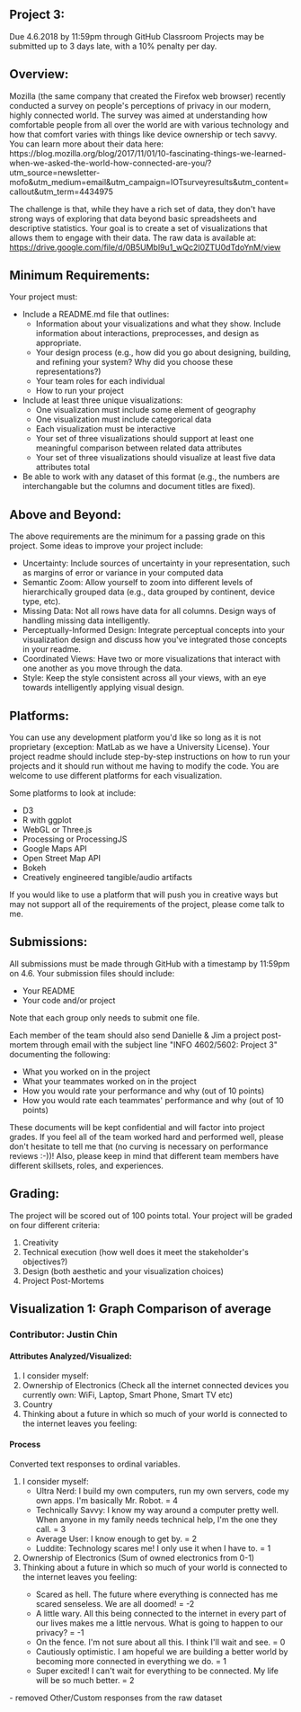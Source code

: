 <h2>Project 3:</h2>
Due 4.6.2018 by 11:59pm through GitHub Classroom 
Projects may be submitted up to 3 days late, with a 10% penalty per day.

<h2>Overview: </h2>
Mozilla (the same company that created the Firefox web browser) recently conducted a survey on people's perceptions of privacy in our modern, highly connected world. The survey was aimed at understanding how comfortable people from all over the world are with various technology and how that comfort varies with things like device ownership or tech savvy. You can learn more about their data here: https://blog.mozilla.org/blog/2017/11/01/10-fascinating-things-we-learned-when-we-asked-the-world-how-connected-are-you/?utm_source=newsletter-mofo&utm_medium=email&utm_campaign=IOTsurveyresults&utm_content=callout&utm_term=4434975

The challenge is that, while they have a rich set of data, they don't have strong ways of exploring that data beyond basic spreadsheets and descriptive statistics. Your goal is to create a set of visualizations that allows them to engage with their data. The raw data is available at: https://drive.google.com/file/d/0B5UMbl9u1_wQc2l0ZTU0dTdoYnM/view

<h2>Minimum Requirements:</h2> 
Your project must:
<ul>
<li> Include a README.md file that outlines:
  <ul>
  <li>Information about your visualizations and what they show. Include information about interactions, preprocesses, and design as appropriate.</li>
  <li>Your design process (e.g., how did you go about designing, building, and refining your system? Why did you choose these representations?)</li>
  <li>Your team roles for each individual</li>
  <li>How to run your project</li></ul></li>
<li>Include at least three unique visualizations:
  <ul>
  <li>One visualization must include some element of geography</li>
  <li>One visualization must include categorical data</li>
  <li>Each visualization must be interactive</li>
  <li>Your set of three visualizations should support at least one meaningful comparison between related data attributes</li>
  <li>Your set of three visualizations should visualize at least five data attributes total</li></ul></li>
<li>Be able to work with any dataset of this format (e.g., the numbers are interchangable but the columns and document titles are fixed).</li>
</ul>

<h2>Above and Beyond:</h2> 
The above requirements are the minimum for a passing grade on this project. Some ideas to improve your project include:<ul>
<li>Uncertainty: Include sources of uncertainty in your representation, such as margins of error or variance in your computed data</li>
<li>Semantic Zoom: Allow yourself to zoom into different levels of hierarchically grouped data (e.g., data grouped by continent, device type, etc).</li>
<li>Missing Data: Not all rows have data for all columns. Design ways of handling missing data intelligently.</li>
<li>Perceptually-Informed Design: Integrate perceptual concepts into your visualization design and discuss how you've integrated those concepts in your readme.</li>
<li>Coordinated Views: Have two or more visualizations that interact with one another as you move through the data.</li>
<li>Style: Keep the style consistent across all your views, with an eye towards intelligently applying visual design.</li></ul>

<h2>Platforms:</h2> 
You can use any development platform you'd like so long as it is not proprietary (exception: MatLab as we have a University License). Your project readme should include step-by-step instructions on how to run your projects and it should run without me having to modify the code. You are welcome to use different platforms for each visualization.

Some platforms to look at include:
<ul>
<li>D3</li>
<li>R with ggplot</li>
<li>WebGL or Three.js</li>
<li>Processing or ProcessingJS</li>
<li>Google Maps API</li>
<li>Open Street Map API</li>
<li>Bokeh</li>
<li>Creatively engineered tangible/audio artifacts</li>
</ul>

If you would like to use a platform that will push you in creative ways but may not support all of the requirements of the project, please come talk to me. 

<h2>Submissions:</h2>
All submissions must be made through GitHub with a timestamp by 11:59pm on 4.6. Your submission files should include:
<ul>
<li>Your README</li>
<li>Your code and/or project</li>
</ul>
Note that each group only needs to submit one file. 

Each member of the team should also send Danielle & Jim a project post-mortem through email with the subject line "INFO 4602/5602: Project 3" documenting the following:
* What you worked on in the project
* What your teammates worked on in the project
* How you would rate your performance and why (out of 10 points)
* How you would rate each teammates' performance and why (out of 10 points)

These documents will be kept confidential and will factor into project grades. If you feel all of the team worked hard and performed well, please don't hesitate to tell me that (no curving is necessary on performance reviews :-))! Also, please keep in mind that different team members have different skillsets, roles, and experiences.

<h2>Grading: </h2>
The project will be scored out of 100 points total. Your project will be graded on four different criteria:
<ol>
<li> Creativity</li>
<li> Technical execution (how well does it meet the stakeholder's objectives?)</li>
<li> Design (both aesthetic and your visualization choices)</li>
<li> Project Post-Mortems</li>
</ol>

<h2>Visualization 1: Graph Comparison of average  </h2>
<h3>Contributor: Justin Chin </h3>

<h4>Attributes Analyzed/Visualized: </h4>
<ol>
  <li> I consider myself: </li>  
  <li>Ownership of Electronics (Check all the internet connected devices you currently own: WiFi, Laptop, Smart Phone, Smart TV etc) </li>
  <li> Country </li>
  <li> Thinking about a future in which so much of your world is connected to the internet leaves you feeling: </li>
</ol>

<h4> Process </h4>
Converted text responses to ordinal variables.
<ol>
<li> I consider myself:
 <ul>
  <li> Ultra Nerd:  I build my own computers, run my own servers, code my own apps. I'm basically Mr. Robot. = 4 </li>
  <li> Technically Savvy:   I know my way around a computer pretty well. When anyone in my family needs technical help, I'm the one they call. = 3 </li>
  <li> Average User:   I know enough to get by. = 2 </li>
  <li> Luddite:  Technology scares me! I only use it when I have to. = 1 </li>
 </ul>
</li>
<li> Ownership of Electronics (Sum of owned electronics from 0-1) </li> 
<li> Thinking about a future in which so much of your world is connected to the internet leaves you feeling:  </li>
 <ul>
  <li>Scared as hell. The future where everything is connected has me scared senseless. We are all doomed! = -2 </li>
  <li>A little wary. All this being connected to the internet in every part of our lives makes me a little nervous. What is going to happen to our privacy? = -1 </li>
  <li>On the fence.  I'm not sure about all this. I think I'll wait and see. = 0 </li>
  <li>Cautiously optimistic. I am hopeful we are building a better world by becoming more connected in everything we do. = 1 </li>
  <li>Super excited! I can't wait for everything to be connected. My life will be so much better. = 2 </li>
  </ul>
</ol>
- removed Other/Custom responses from the raw dataset
